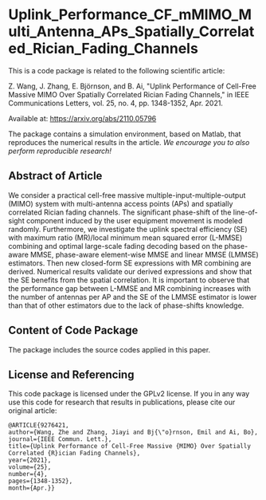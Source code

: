# Uplink_Performance_CF_mMIMO_Multi_Antenna_APs_Spatially_Correlated_Rician_Fading_Channels

This is a code package is related to the following scientific article:

Z. Wang, J. Zhang, E. Björnson, and B. Ai, "Uplink Performance of Cell-Free Massive MIMO Over Spatially Correlated Rician Fading Channels," in IEEE Communications Letters, vol. 25, no. 4, pp. 1348-1352, Apr. 2021.

Available at: https://arxiv.org/abs/2110.05796

The package contains a simulation environment, based on Matlab, that reproduces the numerical results in the article. *We encourage you to also perform reproducible research!*

## Abstract of Article
We consider a practical cell-free massive multiple-input-multiple-output (MIMO) system with multi-antenna access points (APs) and spatially correlated Rician fading channels. The significant phase-shift of the line-of-sight component induced by the user equipment movement is modeled randomly. Furthermore, we investigate the uplink spectral efficiency (SE) with maximum ratio (MR)/local minimum mean squared error (L-MMSE) combining and optimal large-scale fading decoding based on the phase-aware MMSE, phase-aware element-wise MMSE and linear MMSE (LMMSE) estimators. Then new closed-form SE expressions with MR combining are derived. Numerical results validate our derived expressions and show that the SE benefits from the spatial correlation. It is important to observe that the performance gap between L-MMSE and MR combining increases with the number of antennas per AP and the SE of the LMMSE estimator is lower than that of other estimators due to the lack of phase-shifts knowledge. 

## Content of Code Package

The package includes the source codes applied in this paper.


## License and Referencing

This code package is licensed under the GPLv2 license. If you in any way use this code for research that results in publications, please cite our original article:

```
@ARTICLE{9276421,
author={Wang, Zhe and Zhang, Jiayi and Bj{\"o}rnson, Emil and Ai, Bo},
journal={IEEE Commun. Lett.},
title={Uplink Performance of Cell-Free Massive {MIMO} Over Spatially Correlated {R}ician Fading Channels},
year={2021},
volume={25},
number={4},
pages={1348-1352},
month={Apr.}}
```
